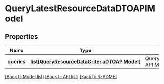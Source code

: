 # QueryLatestResourceDataDTOAPIModel

## Properties
Name | Type | Description | Notes
------------ | ------------- | ------------- | -------------
**queries** | [**list[QueryResourceDataCriteriaDTOAPIModel]**](QueryResourceDataCriteriaDTOAPIModel.md) | QueryResourceDataCriteriaDTO API Model | 

[[Back to Model list]](../README.md#documentation-for-models) [[Back to API list]](../README.md#documentation-for-api-endpoints) [[Back to README]](../README.md)


